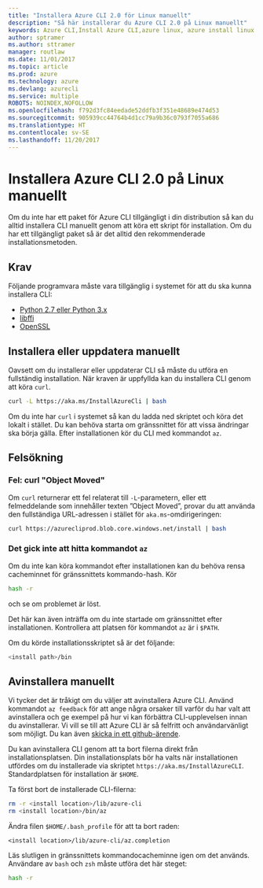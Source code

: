 ```yaml
---
title: "Installera Azure CLI 2.0 för Linux manuellt"
description: "Så här installerar du Azure CLI 2.0 på Linux manuellt"
keywords: Azure CLI,Install Azure CLI,azure linux, azure install linux
author: sptramer
ms.author: sttramer
manager: routlaw
ms.date: 11/01/2017
ms.topic: article
ms.prod: azure
ms.technology: azure
ms.devlang: azurecli
ms.service: multiple
ROBOTS: NOINDEX,NOFOLLOW
ms.openlocfilehash: f792d3fc84eedade52ddfb3f351e48689e474d53
ms.sourcegitcommit: 905939cc44764b4d1cc79a9b36c0793f7055a686
ms.translationtype: HT
ms.contentlocale: sv-SE
ms.lasthandoff: 11/20/2017
---
```

# <a name="install-azure-cli-20-on-linux-manually"></a>Installera Azure CLI 2.0 på Linux manuellt

Om du inte har ett paket för Azure CLI tillgängligt i din distribution så kan du alltid installera CLI manuellt genom att köra ett skript för installation. Om du har ett tillgängligt paket så är det alltid den rekommenderade installationsmetoden.

## <a name="prerequisites"></a>Krav

Följande programvara måste vara tillgänglig i systemet för att du ska kunna installera CLI:

* [Python 2.7 eller Python 3.x](https://www.python.org/downloads/)
* [libffi](https://sourceware.org/libffi/)
* [OpenSSL](https://www.openssl.org/source/)

## <a name="install-or-update-manually"></a>Installera eller uppdatera manuellt

Oavsett om du installerar eller uppdaterar CLI så måste du utföra en fullständig installation. När kraven är uppfyllda kan du installera CLI genom att köra `curl`.

```bash
curl -L https://aka.ms/InstallAzureCli | bash
```

Om du inte har `curl` i systemet så kan du ladda ned skriptet och köra det lokalt i stället. Du kan behöva starta om gränssnittet för att vissa ändringar ska börja gälla. Efter installationen kör du CLI med kommandot `az`.

## <a name="troubleshooting"></a>Felsökning

### <a name="curl-object-moved-error"></a>Fel: curl "Object Moved"

Om `curl` returnerar ett fel relaterat till `-L`-parametern, eller ett felmeddelande som innehåller texten ”Object Moved”, provar du att använda den fullständiga URL-adressen i stället för `aka.ms`-omdirigeringen:

```bash
curl https://azurecliprod.blob.core.windows.net/install | bash
```

### <a name="az-command-not-found"></a>Det gick inte att hitta kommandot `az`

Om du inte kan köra kommandot efter installationen kan du behöva rensa cacheminnet för gränssnittets kommando-hash. Kör

```bash
hash -r
```

och se om problemet är löst. 

Det här kan även inträffa om du inte startade om gränssnittet efter installationen. Kontrollera att platsen för kommandot `az` är i `$PATH`.

Om du körde installationsskriptet så är det följande:

```bash
<install path>/bin
```

## <a name="unstinall-manually"></a>Avinstallera manuellt

Vi tycker det är tråkigt om du väljer att avinstallera Azure CLI. Använd kommandot `az feedback` för att ange några orsaker till varför du har valt att avinstallera och ge exempel på hur vi kan förbättra CLI-upplevelsen innan du avinstallerar. Vi vill se till att Azure CLI är så felfritt och användarvänligt som möjligt. Du kan även [skicka in ett github-ärende](https://github.com/Azure/azure-cli/issues).

Du kan avinstallera CLI genom att ta bort filerna direkt från installationsplatsen. Din installationsplats bör ha valts när installationen utfördes om du installerade via skriptet `https://aka.ms/InstallAzureCLI`. Standardplatsen för installation är `$HOME`.

Ta först bort de installerade CLI-filerna:

```bash
rm -r <install location>/lib/azure-cli
rm <install location>/bin/az
```

Ändra filen `$HOME/.bash_profile` för att ta bort raden:

```
<install location>/lib/azure-cli/az.completion
```

Läs slutligen in gränssnittets kommandocacheminne igen om det används. Användare av `bash` och `zsh` måste utföra det här steget:

```bash
hash -r
```
